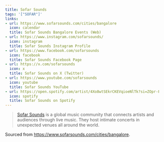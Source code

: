 ```yaml
---
title: Sofar Sounds
tags: '["SOFAR"]'
links:
- url: https://www.sofarsounds.com/cities/bangalore
  icon: calendar
  title: Sofar Sounds Bangalore Events (Web)
- url: https://www.instagram.com/sofarsounds/
  icon: instagram
  title: Sofar Sounds Instagram Profile
- url: https://www.facebook.com/sofarsounds
  icon: facebook
  title: Sofar Sounds Facebook Page
- url: https://x.com/sofarsounds
  icon: x
  title: Sofar Sounds on X (Twitter)
- url: https://www.youtube.com/sofarsounds
  icon: youtube
  title: Sofar Sounds YouTube
- url: https://open.spotify.com/artist/4Xo8wtSEkrCKEVqioeNlTk?si=ZOpr-FtgQIuQM3xbvJa2wA
  icon: spotify
  title: Sofar Sounds on Spotify
---
```

> [Sofar Sounds](https://www.sofarsounds.com/) is a global music community that connects artists and audiences through live music.
> They host intimate concerts in unexpected venues all around the world.

Sourced from <https://www.sofarsounds.com/cities/bangalore>.
